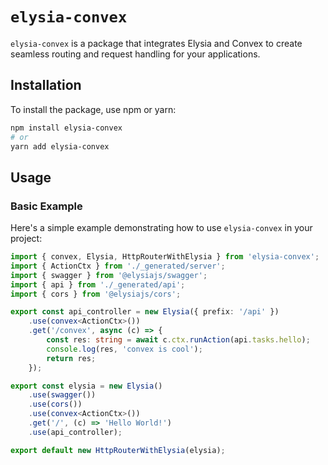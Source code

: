 # `elysia-convex`

`elysia-convex` is a package that integrates Elysia and Convex to create seamless routing and request handling for your applications.

## Installation

To install the package, use npm or yarn:

```sh
npm install elysia-convex
# or
yarn add elysia-convex
```

## Usage

### Basic Example

Here's a simple example demonstrating how to use `elysia-convex` in your project:

```typescript
import { convex, Elysia, HttpRouterWithElysia } from 'elysia-convex';
import { ActionCtx } from './_generated/server';
import { swagger } from '@elysiajs/swagger';
import { api } from './_generated/api';
import { cors } from '@elysiajs/cors';

export const api_controller = new Elysia({ prefix: '/api' })
	.use(convex<ActionCtx>())
	.get('/convex', async (c) => {
		const res: string = await c.ctx.runAction(api.tasks.hello);
		console.log(res, 'convex is cool');
		return res;
	});

export const elysia = new Elysia()
	.use(swagger())
	.use(cors())
	.use(convex<ActionCtx>())
	.get('/', (c) => 'Hello World!')
	.use(api_controller);

export default new HttpRouterWithElysia(elysia);
```
